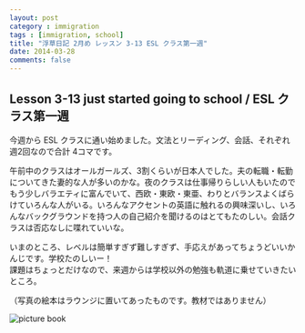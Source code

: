 ```yaml
---
layout: post
category : immigration
tags : [immigration, school]
title: "浮草日記 2月め レッスン 3-13 ESL クラス第一週"
date: 2014-03-28
comments: false
---
```


## Lesson 3-13 just started going to school / ESL クラス第一週

今週から ESL クラスに通い始めました。文法とリーディング、会話、それぞれ週2回なので合計 4コマです。

午前中のクラスはオールガールズ、3割くらいが日本人でした。夫の転職・転勤についてきた妻的な人が多いのかな。夜のクラスは仕事帰りらしい人もいたのでもう少しバラエティに富んでいて、西欧・東欧・東亜、わりとバランスよくばらけていろんな人がいる。いろんなアクセントの英語に触れるの興味深いし、いろんなバックグラウンドを持つ人の自己紹介を聞けるのはとてもたのしい。会話クラスは否応なしに喋れていいな。

いまのところ、レベルは簡単すぎず難しすぎず、手応えがあってちょうどいいかんじです。学校たのしいー！  
課題はちょっとだけなので、来週からは学校以外の勉強も軌道に乗せていきたいところ。

（写真の絵本はラウンジに置いてあったものです。教材ではありません）

![picture book](https://lh5.googleusercontent.com/-2st1wjos_TQ/Uzdb_lyp20I/AAAAAAAB9_0/DIllt5fDY00/w620-h465-no/P1160366.JPG)